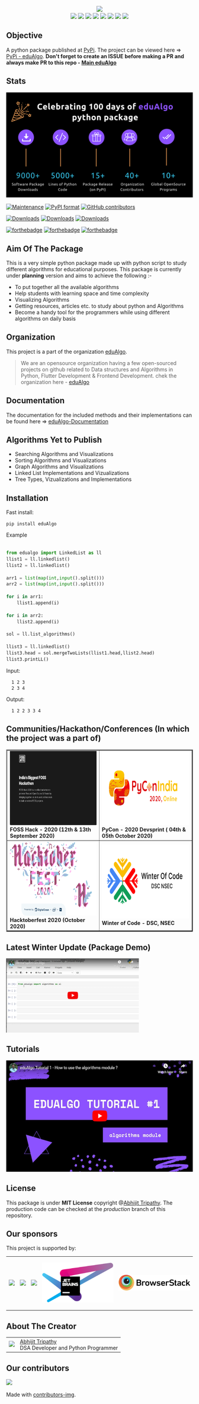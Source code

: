 <p align = "center">
<img src ="https://edualgo.github.io/documentation/assets/images/eduAlgo.png" height = "200"><br>
<img src="https://img.shields.io/github/license/Abhijit2505/eduAlgo?style=for-the-badge">&nbsp;<img src ="https://img.shields.io/github/languages/code-size/Abhijit2505/eduAlgo?style=for-the-badge">&nbsp;<img src = "https://img.shields.io/github/contributors/Abhijit2505/eduAlgo?style=for-the-badge">&nbsp;<img src ="https://img.shields.io/github/last-commit/Abhijit2505/eduAlgo?style=for-the-badge">&nbsp;<img src="https://img.shields.io/pypi/wheel/eduAlgo?style=for-the-badge">
<img src = "https://img.shields.io/pypi/status/eduAlgo?style=for-the-badge">&nbsp;<img src ="https://img.shields.io/pypi/v/eduAlgo?style=for-the-badge&logo=PyPi">&nbsp;<img src ="https://img.shields.io/github/release-date/Abhijit2505/eduAlgo?style=for-the-badge">
<p>

## Objective
A python package published at [PyPi](https://pypi.org/). The project can be viewed here => [PyPi - eduAlgo](https://pypi.org/project/eduAlgo/).
**Don't forget to create an ISSUE before making a PR and always make PR to this repo - [Main eduAlgo](https://github.com/edualgo/eduAlgo)**

## Stats

<img src="https://github.com/Abhijit2505/eduAlgo/blob/master/assets/eduAlgo-def.png">

[![Maintenance](https://img.shields.io/badge/Maintained%3F-yes-green.svg)](https://github.com/Abhijit2505/eduAlgo/graphs/commit-activity)
[![PyPI format](https://img.shields.io/pypi/format/eduAlgo.svg)](https://pypi.python.org/pypi/eduAlgo/)
[![GitHub contributors](https://img.shields.io/github/contributors/Abhijit2505/eduAlgo.svg)](https://GitHub.com/Abhijit2505/eduAlgo/graphs/contributors/)
                
                
[![Downloads](https://static.pepy.tech/personalized-badge/edualgo?period=total&units=international_system&left_color=black&right_color=orange&left_text=Downloads)](https://pepy.tech/project/edualgo)
[![Downloads](https://static.pepy.tech/personalized-badge/edualgo?period=month&units=international_system&left_color=black&right_color=orange&left_text=Downloads)](https://pepy.tech/project/edualgo)
[![Downloads](https://static.pepy.tech/personalized-badge/edualgo?period=week&units=international_system&left_color=black&right_color=orange&left_text=Downloads)](https://pepy.tech/project/edualgo)

[![forthebadge](https://forthebadge.com/images/badges/built-with-love.svg)](https://forthebadge.com)   [![forthebadge](https://forthebadge.com/images/badges/built-by-developers.svg)](https://forthebadge.com) [![forthebadge](https://forthebadge.com/images/badges/made-with-python.svg)](https://forthebadge.com)

## Aim Of The Package

This is a very simple python package made up with python script to study different algorithms for educational purposes. This package is currently under **planning** version and aims to achieve the following :-

* To put together all the available algorithms
* Help students with learning space and time complexity
* Visualizing Algorithms
* Getting resources, articles etc. to study about python and Algorithms
* Become a handy tool for the programmers while using different algorithms on daily basis

## Organization

This project is a part of the organization <a href="https://edualgo.github.io/organization/">eduAlgo</a>.

> We are an opensource organization having a few open-sourced projects on github related to Data structures and Algorithms in Python, Flutter Development & Frontend Development.
chek the organization here - <a href="https://github.com/eduAlgo">eduAlgo</a>

## Documentation
The documentation for the included methods and their implementations can be found here => <a href = "https://edualgo.github.io/documentation/index.html">eduAlgo-Documentation</a>

## Algorithms Yet to Publish

* Searching Algorithms and Visualizations
* Sorting Algorithms and Visualizations
* Graph Algorithms and Visualizations
* Linked List Implementations and Vizualizations
* Tree Types, Vizualizations and Implementations

## Installation

Fast install:

    pip install eduAlgo

Example

```python

from edualgo import LinkedList as ll
llist1 = ll.linkedlist()
llist2 = ll.linkedlist()

arr1 = list(map(int,input().split()))
arr2 = list(map(int,input().split()))

for i in arr1:
    llist1.append(i)

for i in arr2:
    llist2.append(i)

sol = ll.list_algorithms()

llist3 = ll.linkedlist()
llist3.head = sol.mergeTwoLists(llist1.head,llist2.head)
llist3.printLL()
```
Input:

      1 2 3
      2 3 4

Output:

      1 2 2 3 3 4

## Communities/Hackathon/Conferences (In which the project was a part of)

<table border="2">
  <tr>
    <td>
      <img src = "https://github.com/Abhijit2505/eduAlgo/blob/master/assets/Foss%20Hack%202020.JPG" height="200"><br>
      <b>FOSS Hack - 2020 (12th & 13th September 2020)<b>
    </td>
    <td>
      <img src = "https://github.com/Abhijit2505/eduAlgo/blob/master/assets/PyconIndia-Full-lite.png" height="200"><br>
      <b>PyCon - 2020 Devsprint ( 04th & 05th October 2020)<b>
        </td>
        </tr>
      <tr>
    <td>
      <img src = "https://github.com/Abhijit2505/eduAlgo/blob/master/assets/haccktoberfest.png" height="200"><br>
      <b>Hacktoberfest 2020 (October 2020)</b>
    </td>
    <td>
      <img src = "https://github.com/Abhijit2505/eduAlgo/blob/master/assets/woc.png" height="200"><br>
      <b>Winter of Code - DSC, NSEC</b>
    </td>
  </tr>
  
  </table>


## Latest Winter Update (Package Demo)

<a href = "https://www.youtube.com/embed/ly_GYSBGL2g"><img src = "https://github.com/Abhijit2505/eduAlgo/blob/master/assets/winterupdate.PNG" height = "200"></a>

## Tutorials

<a href = "https://www.youtube.com/embed/XlOx62W4Nxg"><img src = "https://github.com/Abhijit2505/eduAlgo/blob/master/assets/tutorial1.PNG" height = "300"></a>


## License

This package is under **MIT License** copyright @<a href = "https://github.com/Abhijit2505">Abhijit Tripathy</a>. The production code can be checked at the *production* branch of this repository.

## Our sponsors

<table>
  <p>This project is supported by:</p>
  <tr>
    <td>
<p>
  <a href="https://www.digitalocean.com/">
    <img src="https://opensource.nyc3.cdn.digitaloceanspaces.com/attribution/assets/SVG/DO_Logo_horizontal_blue.svg" width="201px">
  </a>
</p>
    </td>
    <td>
      <p>
  <a href="https://www.discourse.org/">
    <img src="https://d11a6trkgmumsb.cloudfront.net/original/3X/1/0/101f03af29f12ea30e1226eb96a02c3ed2f6d2ef.png" width="201px">
  </a>
</p>
    </td>
    <td>
      <p>
  <a href="https://balsamiq.com/">
    <img src="https://balsamiq.com/assets/company/brandassets/balsamiq-logo-screen.png" width="201px">
  </a>
</p>
    </td>
    <td>
      <p>
  <a href="https://www.jetbrains.com/">
    <img src="https://github.com/Abhijit2505/eduAlgo/blob/master/assets/jetbrains-variant-4.png" width="201px">
  </a>
</p>
    </td>
    <td>
      <p>
  <a href="https://www.browserstack.com/">
    <img src="https://github.com/Abhijit2505/eduAlgo/blob/master/assets/brsstack-mod.png" width="201px">
  </a>
</p>
    </td>
  </tr>
  </table>

## About The Creator

<table>
    <tr>
        <td>
            <img src = "https://avatars.githubusercontent.com/u/52751963?s=460&u=60168fa0f71cca5b1d3d2e1ee11c47cbda8662c3&v=4" height = "100">
        </td>
            <td>
                <a href="https://github.com/Abhijit2505">Abhijit Tripathy</a></br>
    DSA Developer and Python Programmer
        </td>
        </tr>
    </table>

## Our contributors

<a href="https://github.com/Abhijit2505/edualgo/graphs/contributors">
  <img src="https://contrib.rocks/image?repo=Abhijit2505/edualgo" />
</a>

Made with [contributors-img](https://contrib.rocks).
